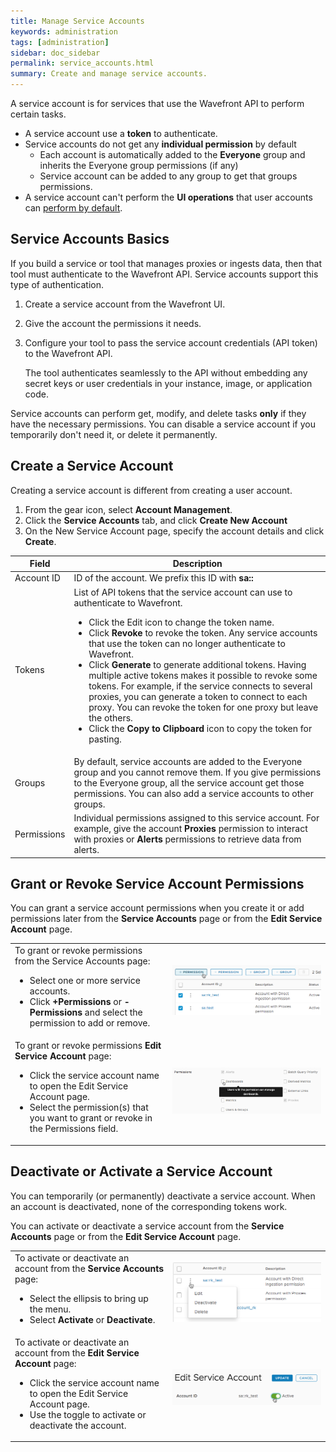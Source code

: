 ```yaml
---
title: Manage Service Accounts
keywords: administration
tags: [administration]
sidebar: doc_sidebar
permalink: service_accounts.html
summary: Create and manage service accounts.
---
```


A service account is for services that use the Wavefront API to perform certain tasks.
* A service account use a **token** to authenticate.
* Service accounts do not get any **individual permission** by default
  - Each account is automatically added to the **Everyone**  group and inherits the Everyone group permissions (if any)
  - Service account can be added to any group to get that groups permissions.
* A service account can't perform the **UI operations** that user accounts can [perform by default](user_accounts.html#what-can-a-new-user-do).

## Service Accounts Basics

If you build a service or tool that manages proxies or ingests data, then that tool must authenticate to the Wavefront API. Service accounts support this type of authentication.
1. Create a service account from the Wavefront UI.
2. Give the account the permissions it needs.
2. Configure your tool to pass the service account credentials (API token) to the Wavefront API.

   The tool authenticates seamlessly to the API without embedding any secret keys or user credentials in your instance, image, or application code.

Service accounts can perform get, modify, and delete tasks **only** if they have the necessary permissions. You can disable a service account if you temporarily don't need it, or delete it permanently.

## Create a Service Account

Creating a service account is different from creating a user account.

1. From the gear icon, select **Account Management**.
2. Click the **Service Accounts** tab, and click **Create New Account**
3. On the New Service Account page, specify the account details and click **Create**.

<table style="width: 100%;">
<tbody>
<thead>
<tr><th width="15%">Field</th><th width="85%">Description</th></tr>
</thead>
<tr>
<td>
Account ID</td>
<td>ID of the account. We prefix this ID with <strong>sa::</strong></td>
</tr>
<tr>
<td>
Tokens</td>
<td>List of API tokens that the service account can use to authenticate to Wavefront.
<ul><li>Click the Edit icon to change the token name. </li>
<li>Click <strong>Revoke</strong> to revoke the token. Any service accounts that use the token can no longer authenticate to Wavefront. </li>
<li>Click <strong>Generate</strong> to generate additional tokens. Having multiple active tokens makes it possible to revoke some tokens. For example, if the service connects to several proxies, you can generate a token to connect to each proxy. You can revoke the token for one proxy but leave the others. </li>
<li>Click the <strong>Copy to Clipboard</strong> icon to copy the token for pasting.</li>
</ul></td>
</tr>
<tr>
<td>
Groups</td>
<td>By default, service accounts are added to the Everyone group and you cannot remove them. If you give permissions to the Everyone group, all the service account get those permissions. You can also add a service accounts to other groups. </td></tr>
<tr>
<td>
Permissions</td>
<td>Individual permissions assigned to this service account. For example, give the account <strong>Proxies</strong> permission to interact with proxies or <strong>Alerts</strong> permissions to retrieve data from alerts. </td>
</tr>
</tbody>
</table>


## Grant or Revoke Service Account Permissions

You can grant a service account permissions when you create it or add permissions later from the **Service Accounts** page or from the **Edit Service Account** page.

<table style="width: 100%;">
<tbody>
<tr>
<td width="50%">
To grant or revoke permissions from the Service Accounts page:
<ul><li>Select one or more service accounts. </li>
<li>Click <strong>+Permissions</strong> or <strong>-Permissions</strong> and select the permission to add or remove.</li>
</ul></td>
<td width="50%"><img src="/images/sa_add_permission_global.png" alt="globally add or remove service account permissions"/></td>
</tr>
<tr>
<td width="50%">
To grant or revoke permissions <strong>Edit Service Account</strong> page:
<ul><li>Click the service account name to open the Edit Service Account page. </li>
<li>Select the permission(s) that you want to grant or revoke in the Permissions field.</li>
</ul></td>
<td width="50%"><img src="/images/sa_add_permission_single.png" alt="add or remove service account permissions"/></td>
</tr>

</tbody>
</table>


## Deactivate or Activate a Service Account

You can temporarily (or permanently) deactivate a service account. When an account is deactivated, none of the corresponding tokens work.

You can activate or deactivate a service account from the **Service Accounts** page or from the **Edit Service Account** page.

<table style="width: 100%;">
<tbody>
<tr>
<td width="50%">
To activate or deactivate an account from the <strong>Service Accounts</strong> page:
<ul><li>Select the ellipsis to bring up the menu. </li>
<li>Select <strong>Activate</strong> or <strong>Deactivate</strong>.</li>
</ul></td>
<td width="50%"><img src="/images/sa_deactivate_multi.png" alt="deactivate or activate a service account"/></td>
</tr>
<tr>
<td width="50%">
To activate or deactivate an account from the <strong>Edit Service Account</strong> page:
<ul><li>Click the service account name to open the Edit Service Account page. </li>
<li>Use the toggle to activate or deactivate the account.</li>
</ul></td>
<td width="50%"><img src="/images/sa_deactivate.png" alt="deactivate or activate a service account"/></td>
</tr>
</tbody>
</table>
